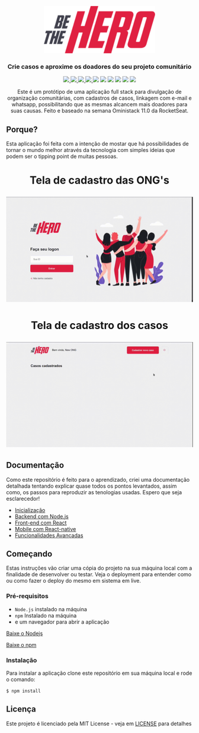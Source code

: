 <div align="center">
<img alt="" src="https://raw.githubusercontent.com/nicolas-oliveira/bethehero/master/.github/bethehero.png" width="300px">
</div>

<h3 align="center">Crie casos e aproxime os doadores do seu projeto comunitário</h3>

<p align="center">
  <a href="https://github.com/nicolas-oliveira/bethehero/stargazers">
    <img src="https://badgen.net/github/stars/nicolas-oliveira/bethehero"></img>
  </a>
  <a href="https://github.com/nicolas-oliveira/bethehero/commits/">
    <img src="https://badgen.net/github/commits/nicolas-oliveira/bethehero"></img>
  </a>
  <a href="https://github.com/nicolas-oliveira/bethehero/commits/">
    <img src="https://badgen.net/github/last-commit/nicolas-oliveira/bethehero"></img>
  </a>
  <a href="./LICENSE">
    <img src="https://badgen.net/github/license/nicolas-oliveira/bethehero"></img>
  </a>
  <a href="https://reactjs.org"><img src="https://badgen.net/badge/React/v16.13.1/orange"></img></a>
  <a href="https://reactnative.dev"><img src="https://badgen.net/badge/React-native/v5.1.5/cyan"></img></a>
  <a href="http://knexjs.org"><img src="https://badgen.net/badge/Knex/v0.20.13/pink"></img></a>
  <a href="https://github.com/arb/celebrate"><img src="https://badgen.net/badge/Celebrate/v12.1.0/green"></img></a>
  <a href="https://jestjs.io"><img src="https://badgen.net/badge/Jest/v25.3.0/green"></img></a>
  <a href="https://www.npmjs.com/package/supertest"><img src="https://badgen.net/badge/Supertest/v4.0.2/orange"></img></a>
</p>


<p align="center">Este é um protótipo de uma aplicação full stack para divulgação de organização comunitárias, com cadastros de casos, linkagem com e-mail e whatsapp, possibilitando que as mesmas alcancem mais doadores para suas causas.
Feito e baseado na semana Oministack 11.0 da RocketSeat.</p>

## Porque?

Esta aplicação foi feita com a intenção de mostar que há possibilidades de tornar o mundo melhor através da tecnologia com simples ideias que podem ser o tipping point de muitas pessoas. 

<h1 align="center">
<p>Tela de cadastro das ONG's</p>
<img alt="" src="https://raw.githubusercontent.com/nicolas-oliveira/bethehero/master/.github/login.gif" width="600px">
</h1>
<h1 align="center">
<p>Tela de cadastro dos casos</p>
<img alt="" src="https://raw.githubusercontent.com/nicolas-oliveira/bethehero/master/.github/Casos.gif" width="600px">
</h1>

## Documentação

Como este repositório é feito para o aprendizado, criei uma documentação detalhada tentando explicar quase todos os pontos levantados, assim como, os passos para reproduzir as tenologias usadas. Espero que seja esclarecedor!
<br>
- [Inicialização](#)<br>
- [Backend com Node.js](https://gist.github.com/nicolas-oliveira/82b3ea113f63bea16980afc7cc950d7e)<br>
- [Front-end com React](https://gist.github.com/nicolas-oliveira/995dc23e41c34b109e984d7dea52c66f)<br>
- [Mobile com React-native](https://gist.github.com/nicolas-oliveira/59877e5d30ffc8fdf60c8313d8541663)<br>
- [Funcionalidades Avançadas](https://gist.github.com/nicolas-oliveira/82bfe90e64cc2ee9a95c61949e060525)<br>

## Começando

Estas instruções vão criar uma cópia do projeto na sua máquina local com a finalidade de desenvolver ou testar. Veja o deployment para entender como ou como fazer o deploy do mesmo em sistema em live.


### Pré-requisitos

- `Node.js` instalado na máquina
- `npm` Instalado na máquina
- e um navegador para abrir a aplicação

[Baixe o Nodejs](https://nodejs.org/en/)

[Baixe o npm](https://nodejs.org/en/download/)

### Instalação

Para instalar a aplicação clone este repositório em sua máquina local e rode o comando:

```
$ npm install
```

## Licença

Este projeto é licenciado pela MIT License -  veja em [LICENSE](./LICENSE) para detalhes
